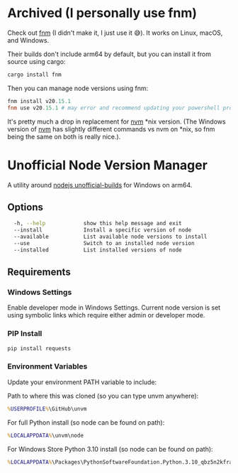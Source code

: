 # Archived (I personally use fnm)

Check out [fnm](https://github.com/Schniz/fnm) (I didn't make it, I just use it 😅). It works on Linux, macOS, and Windows.

Their builds don't include arm64 by default, but you can install it from source using cargo:

```powershell
cargo install fnm
```

Then you can manage node versions using fnm:

```powershell
fnm install v20.15.1
fnm use v20.15.1 # may error and recommend updating your powershell profile
```

It's pretty much a drop in replacement for [nvm](https://github.com/nvm-sh/nvm) *nix version. (The Windows version of [nvm](https://github.com/coreybutler/nvm-windows) has slightly different commands vs nvm on *nix, so fnm being the same on both is really nice.).

# Unofficial Node Version Manager

A utility around [nodejs unofficial-builds](https://unofficial-builds.nodejs.org/download/release/) for Windows on arm64.

## Options

```sh
  -h, --help            show this help message and exit
  --install             Install a specific version of node
  --available           List available node versions to install
  --use                 Switch to an installed node version
  --installed           List installed versions of node
```

## Requirements

### Windows Settings

Enable developer mode in Windows Settings. Current node version is set using symbolic links which require either admin or developer mode.

### PIP Install

```sh
pip install requests
```

### Environment Variables

Update your environment PATH variable to include:

Path to where this was cloned (so you can type unvm anywhere):

```cmd
%USERPROFILE%\GitHub\unvm
```

For full Python install (so node can be found on path):

```cmd
%LOCALAPPDATA%\unvm\node
```

For Windows Store Python 3.10 install (so node can be found on path):

```cmd
%LOCALAPPDATA%\Packages\PythonSoftwareFoundation.Python.3.10_qbz5n2kfra8p0\LocalCache\Local\unvm\node
```
